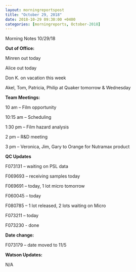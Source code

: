 ```yaml
---  
layout: morningreportspost  
title: "October 29, 2018"  
date: 2018-10-29 09:30:00 +0400  
categories: [morningreports, October-2018]  
---
```


Morning Notes 10/29/18

**Out of Office:**

Minren out today

Alice out today

Don K. on vacation this week

Akel, Tom, Patricia, Philip at Quaker tomorrow & Wednesday

**Team Meetings:**

10 am – Film opportunity

10:15 am – Scheduling

1:30 pm – Film hazard analysis

2 pm – R&D meeting

3 pm – Veronica, Jim, Gary to Orange for Nutramax product

**QC Updates**

F073131 – waiting on PSL data

F069693 – receiving samples today

F069691 – today, 1 lot micro tomorrow

F060045 – today

F080785 – 1 lot released, 2 lots waiting on Micro

F073211 – today

F073230 - done

**Date change:**

F073179 – date moved to 11/5

**Watson Updates:**

N/A
